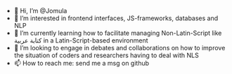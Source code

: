 - 👋 Hi, I’m @Jomula
- 👀 I’m interested in frontend interfaces, JS-frameworks, databases and NLP
- 🌱 I’m currently learning how to facilitate managing Non-Latin-Script like كتابة عربية in a Latin-Script-based environment
- 💞️ I’m looking to engage in debates and collaborations on how to improve the situation of coders and researchers having to deal with NLS
- 📫 How to reach me: send me a msg on github

<!---
Jomula/Jomula is a ✨ special ✨ repository because its `README.md` (this file) appears on your GitHub profile.
You can click the Preview link to take a look at your changes.
--->
